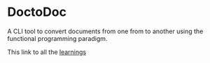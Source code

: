 # DoctoDoc 

A CLI tool to convert documents from one from to another using the functional programming paradigm.

This link to all the [learnings](https://docs.google.com/document/d/e/2PACX-1vRGz1W22_oXpF_ZojPWdiXPvjyFOpz7HXe9Cx2F3lGQU709zG8c9oIoAPQ4ReKTyirdeYGV6cyHBDqP/pub)
